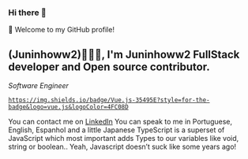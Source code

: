 ### Hi there 👋


🎉 Welcome to my GitHub profile!


<h2>(Juninhoww2)👨🏻‍💻, I'm Juninhoww2 FullStack developer and Open source contributor. </h2>
<p><em>Software Engineer 


</em></p>

<code>https://img.shields.io/badge/Vue.js-35495E?style=for-the-badge&logo=vue.js&logoColor=4FC08D</code>



You can contact me on [LinkedIn](https://www.linkedin.com/in/jos%C3%A9-alexandre-da-cruz-filho-7496a01a5/)
You can speak to me in Portuguese, English, Espanhol and a little Japanese
TypeScript is a superset of JavaScript which most important adds Types to our variables like void, string or boolean.. Yeah, Javascript doesn’t suck like some years ago!



